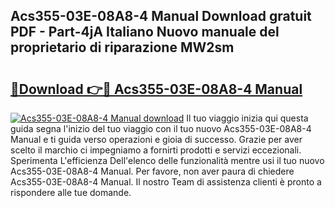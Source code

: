 ## Acs355-03E-08A8-4 Manual Download gratuit PDF - Part-4jA Italiano Nuovo manuale del proprietario di riparazione MW2sm

# <h2><a href="http://dfgwqm7.blite.top/?on=Acs355-03E-08A8-4+Manual">🔗Download 👉🔴 Acs355-03E-08A8-4 Manual</a></h2>

[![Acs355-03E-08A8-4 Manual download](https://i.imgur.com/lujVjoI.png)](http://dfgwqm7.blite.top/?on=Acs355-03E-08A8-4+Manual)
Il tuo viaggio inizia qui questa guida segna l'inizio del tuo viaggio con il tuo nuovo Acs355-03E-08A8-4 Manual e ti guida verso operazioni e gioia di successo. Grazie per aver scelto il marchio ci impegniamo a fornirti prodotti e servizi eccezionali. Sperimenta L'efficienza Dell'elenco delle funzionalità mentre usi il tuo nuovo Acs355-03E-08A8-4 Manual. Per favore, non aver paura di chiedere Acs355-03E-08A8-4 Manual. Il nostro Team di assistenza clienti è pronto a rispondere alle tue domande.
